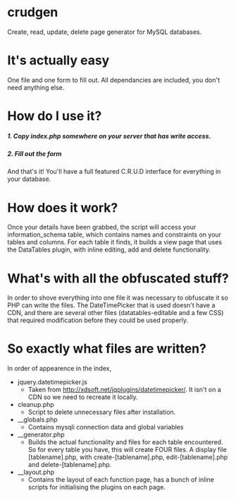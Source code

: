 # crudgen
Create, read, update, delete page generator for MySQL databases.
# It's actually easy
One file and one form to fill out. All dependancies are included, you don't need anything else.
# How do I use it?
##### 1. Copy index.php somewhere on your server that has write access. 
##### 2. Fill out the form
And that's it! You'll have a full featured C.R.U.D interface for everything in your database.
# How does it work?
Once your details have been grabbed, the script will access your information_schema table, which contains names and constraints on your tables and columns. For each table it finds, it builds a view page that uses the DataTables plugin, with inline editing, add and delete functionality. 
# What's with all the obfuscated stuff?
In order to shove everything into one file it was necessary to obfuscate it so PHP can write the files. The DateTimePicker that is used doesn't have a CDN, and there are several other files (datatables-editable and a few CSS) that required modification before they could be used properly. 
# So exactly what files are written?
In order of appearence in the index,
- jquery.datetimepicker.js
  - Taken from http://xdsoft.net/jqplugins/datetimepicker/. It isn't on a CDN so we need to recreate it locally.
- cleanup.php
  - Script to delete unnecessary files after installation.
- __globals.php
  - Contains mysqli connection data and global variables
- __generator.php
  - Builds the actual functionality and files for each table encountered. So for every table you have, this will create FOUR files. A display file [tablename].php, with create-[tablename].php, edit-[tablename].php and delete-[tablename].php.
- __layout.php
  - Contains the layout of each function page, has a bunch of inline scripts for initialising the plugins on each page.
